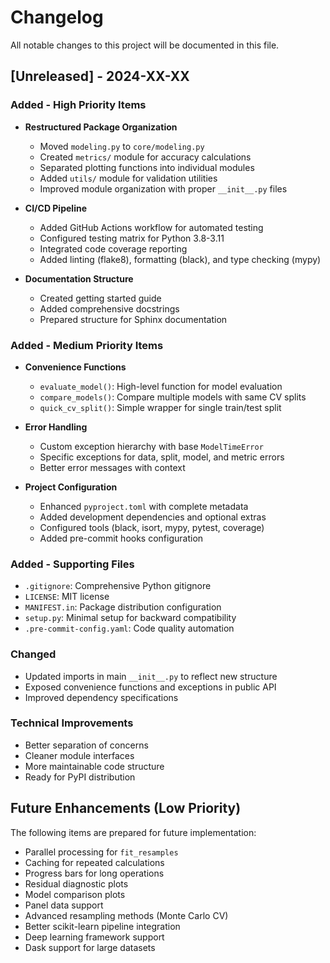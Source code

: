 # Changelog

All notable changes to this project will be documented in this file.

## [Unreleased] - 2024-XX-XX

### Added - High Priority Items
- **Restructured Package Organization**
  - Moved `modeling.py` to `core/modeling.py`
  - Created `metrics/` module for accuracy calculations
  - Separated plotting functions into individual modules
  - Added `utils/` module for validation utilities
  - Improved module organization with proper `__init__.py` files

- **CI/CD Pipeline**
  - Added GitHub Actions workflow for automated testing
  - Configured testing matrix for Python 3.8-3.11
  - Integrated code coverage reporting
  - Added linting (flake8), formatting (black), and type checking (mypy)

- **Documentation Structure**
  - Created getting started guide
  - Added comprehensive docstrings
  - Prepared structure for Sphinx documentation

### Added - Medium Priority Items
- **Convenience Functions**
  - `evaluate_model()`: High-level function for model evaluation
  - `compare_models()`: Compare multiple models with same CV splits
  - `quick_cv_split()`: Simple wrapper for single train/test split

- **Error Handling**
  - Custom exception hierarchy with base `ModelTimeError`
  - Specific exceptions for data, split, model, and metric errors
  - Better error messages with context

- **Project Configuration**
  - Enhanced `pyproject.toml` with complete metadata
  - Added development dependencies and optional extras
  - Configured tools (black, isort, mypy, pytest, coverage)
  - Added pre-commit hooks configuration

### Added - Supporting Files
- `.gitignore`: Comprehensive Python gitignore
- `LICENSE`: MIT license
- `MANIFEST.in`: Package distribution configuration
- `setup.py`: Minimal setup for backward compatibility
- `.pre-commit-config.yaml`: Code quality automation

### Changed
- Updated imports in main `__init__.py` to reflect new structure
- Exposed convenience functions and exceptions in public API
- Improved dependency specifications

### Technical Improvements
- Better separation of concerns
- Cleaner module interfaces
- More maintainable code structure
- Ready for PyPI distribution

## Future Enhancements (Low Priority)
The following items are prepared for future implementation:
- Parallel processing for `fit_resamples`
- Caching for repeated calculations
- Progress bars for long operations
- Residual diagnostic plots
- Model comparison plots
- Panel data support
- Advanced resampling methods (Monte Carlo CV)
- Better scikit-learn pipeline integration
- Deep learning framework support
- Dask support for large datasets 
